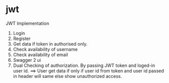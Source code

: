 # jwt
JWT Implementation

1. Login 
2. Register
3. Get data if token in authorised only.
4. Check availability of username
5. Check availability of email
7. Swagger 2 ui
8. Dual Checking of authorization. By passing JWT token and loged-in user id. 
    ==> User get data if only if user id from token and user id passed in header will same else show unauthorized access.

